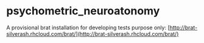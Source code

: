 # psychometric_neuroatonomy

A provisional brat installation for developing tests purpose only: [http://brat-silverash.rhcloud.com/brat/](http://brat-silverash.rhcloud.com/brat/)
